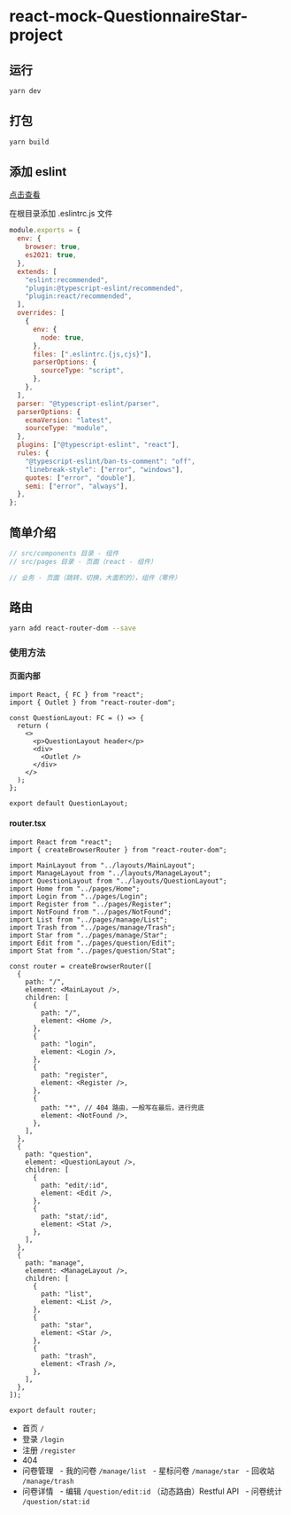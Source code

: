 # react-mock-QuestionnaireStar-project

## 运行

```bash
yarn dev
```

## 打包

```bash
yarn build
```

## 添加 eslint

[点击查看](https://www.cnblogs.com/yambo92/p/13740064.html)

在根目录添加 .eslintrc.js 文件

```js
module.exports = {
  env: {
    browser: true,
    es2021: true,
  },
  extends: [
    "eslint:recommended",
    "plugin:@typescript-eslint/recommended",
    "plugin:react/recommended",
  ],
  overrides: [
    {
      env: {
        node: true,
      },
      files: [".eslintrc.{js,cjs}"],
      parserOptions: {
        sourceType: "script",
      },
    },
  ],
  parser: "@typescript-eslint/parser",
  parserOptions: {
    ecmaVersion: "latest",
    sourceType: "module",
  },
  plugins: ["@typescript-eslint", "react"],
  rules: {
    "@typescript-eslint/ban-ts-comment": "off",
    "linebreak-style": ["error", "windows"],
    quotes: ["error", "double"],
    semi: ["error", "always"],
  },
};
```

## 简单介绍

```js
// src/components 目录 - 组件
// src/pages 目录 - 页面（react - 组件）

// 业务 - 页面（跳转，切换，大面积的），组件（零件）
```

## 路由

```bash
yarn add react-router-dom --save
```

### 使用方法

#### 页面内部

```tsx
import React, { FC } from "react";
import { Outlet } from "react-router-dom";

const QuestionLayout: FC = () => {
  return (
    <>
      <p>QuestionLayout header</p> 
      <div>
        <Outlet />
      </div>
    </>
  );
};

export default QuestionLayout;
```

#### router.tsx

```tsx
import React from "react";
import { createBrowserRouter } from "react-router-dom";

import MainLayout from "../layouts/MainLayout";
import ManageLayout from "../layouts/ManageLayout";
import QuestionLayout from "../layouts/QuestionLayout";
import Home from "../pages/Home";
import Login from "../pages/Login";
import Register from "../pages/Register";
import NotFound from "../pages/NotFound";
import List from "../pages/manage/List";
import Trash from "../pages/manage/Trash";
import Star from "../pages/manage/Star";
import Edit from "../pages/question/Edit";
import Stat from "../pages/question/Stat";

const router = createBrowserRouter([
  {
    path: "/",
    element: <MainLayout />,
    children: [
      {
        path: "/",
        element: <Home />,
      },
      {
        path: "login",
        element: <Login />,
      },
      {
        path: "register",
        element: <Register />,
      },
      {
        path: "*", // 404 路由，一般写在最后，进行兜底
        element: <NotFound />,
      },
    ],
  },
  {
    path: "question",
    element: <QuestionLayout />,
    children: [
      {
        path: "edit/:id",
        element: <Edit />,
      },
      {
        path: "stat/:id",
        element: <Stat />,
      },
    ],
  },
  {
    path: "manage",
    element: <ManageLayout />,
    children: [
      {
        path: "list",
        element: <List />,
      },
      {
        path: "star",
        element: <Star />,
      },
      {
        path: "trash",
        element: <Trash />,
      },
    ],
  },
]);

export default router;
```

- 首页 `/`
- 登录 `/login`
- 注册 `/register`
- 404
- 问卷管理
    - 我的问卷 `/manage/list`
    - 星标问卷 `/manage/star`
    - 回收站 `/manage/trash`
- 问卷详情
    - 编辑 `/question/edit:id` （动态路由）Restful API
    - 问卷统计 `/question/stat:id`
